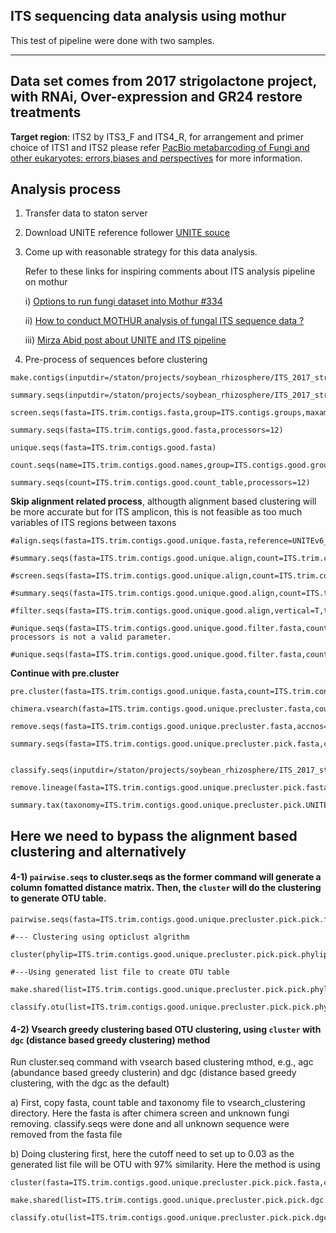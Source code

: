 ##                               ITS sequencing data analysis using mothur


This test of pipeline were done with two samples.

---
Data set comes from 2017 strigolactone project, with RNAi, Over-expression and GR24 restore treatments
---

**Target region**: ITS2 by ITS3_F and ITS4_R, for arrangement and primer choice of ITS1 and ITS2 please refer [PacBio metabarcoding of Fungi and other eukaryotes: errors,biases and perspectives](https://nph.onlinelibrary.wiley.com/doi/epdf/10.1111/nph.14776) for more information.

## Analysis process

1) Transfer data to staton server
2) Download UNITE reference follower [UNITE souce](https://unite.ut.ee/repository.php)
3) Come up with reasonable strategy for this data analysis.

    Refer to these links for inspiring comments about ITS analysis pipeline on mothur
    
    i) [Options to run fungi dataset into Mothur #334](https://github.com/mothur/mothur/issues/334)
    
    ii) [How to conduct MOTHUR analysis of fungal ITS sequence data ?](https://www.researchgate.net/post/How_to_conduct_MOTHUR_analysis_of_fungal_ITS_sequence_data#view=5b8b808584a7c142a218a9b0)
  
    iii) [Mirza Abid post about UNITE and ITS pipeline](https://www.researchgate.net/post/Mothur-formatted_UNITE_database)
    
4) Pre-process of sequences before clustering

```
make.contigs(inputdir=/staton/projects/soybean_rhizosphere/ITS_2017_strigolactone/mothur_two_samples/rawdata,outputdir=/staton/projects/soybean_rhizosphere/ITS_2017_strigolactone/mothur_two_samples/analysis,file=ITS.file,oligos=ITS.oligo,processors=12)

summary.seqs(inputdir=/staton/projects/soybean_rhizosphere/ITS_2017_strigolactone/mothur_two_samples/analysis,fasta=ITS.trim.contigs.fasta,processors=12)

screen.seqs(fasta=ITS.trim.contigs.fasta,group=ITS.contigs.groups,maxambig=0,maxlength=428,processors=12)

summary.seqs(fasta=ITS.trim.contigs.good.fasta,processors=12)

unique.seqs(fasta=ITS.trim.contigs.good.fasta)

count.seqs(name=ITS.trim.contigs.good.names,group=ITS.contigs.good.groups)

summary.seqs(count=ITS.trim.contigs.good.count_table,processors=12)

```

**Skip alignment related process**, althougth alignment based clustering will be more accurate but for ITS amplicon, this is not feasible as too much variables of ITS regions between taxons

```
#align.seqs(fasta=ITS.trim.contigs.good.unique.fasta,reference=UNITEv6_sh_97.fasta,processors=12)

#summary.seqs(fasta=ITS.trim.contigs.good.unique.align,count=ITS.trim.contigs.good.count_table,processors=12)

#screen.seqs(fasta=ITS.trim.contigs.good.unique.align,count=ITS.trim.contigs.good.count_table,summary=ITS.trim.contigs.good.unique.summary,start=2,end=17012,maxhomop=8,processors=12)

#summary.seqs(fasta=ITS.trim.contigs.good.unique.good.align,count=ITS.trim.contigs.good.good.count_table,processors=12)

#filter.seqs(fasta=ITS.trim.contigs.good.unique.good.align,vertical=T,trump=.,processors=12)

#unique.seqs(fasta=ITS.trim.contigs.good.unique.good.filter.fasta,count=ITS.trim.contigs.good.good.count_table,processors=8)
processors is not a valid parameter.

#unique.seqs(fasta=ITS.trim.contigs.good.unique.good.filter.fasta,count=ITS.trim.contigs.good.good.count_table)
```
**Continue with pre.cluster**

```
pre.cluster(fasta=ITS.trim.contigs.good.unique.fasta,count=ITS.trim.contigs.good.count_table,diffs=3,processors=12)

chimera.vsearch(fasta=ITS.trim.contigs.good.unique.precluster.fasta,count=ITS.trim.contigs.good.unique.precluster.count_table,dereplicate=t,processors=12)

remove.seqs(fasta=ITS.trim.contigs.good.unique.precluster.fasta,accnos=ITS.trim.contigs.good.unique.precluster.denovo.vsearch.accnos)

summary.seqs(fasta=ITS.trim.contigs.good.unique.precluster.pick.fasta,count=ITS.trim.contigs.good.unique.precluster.denovo.vsearch.pick.count_table,processors=12)


classify.seqs(inputdir=/staton/projects/soybean_rhizosphere/ITS_2017_strigolactone/mothur_two_samples/analysis/pairwise.seq_and_clustering,fasta=ITS.trim.contigs.good.unique.precluster.pick.fasta,count=ITS.trim.contigs.good.unique.precluster.denovo.vsearch.pick.count_table,reference=UNITEv6_sh_97.fasta,taxonomy=UNITEv6_sh_97.tax,cutoff=80,processors=12)

remove.lineage(fasta=ITS.trim.contigs.good.unique.precluster.pick.fasta,count=ITS.trim.contigs.good.unique.precluster.denovo.vsearch.pick.count_table,taxonomy=ITS.trim.contigs.good.unique.precluster.pick.UNITEv6_sh_97.wang.taxonomy,taxon=unknown)

summary.tax(taxonomy=ITS.trim.contigs.good.unique.precluster.pick.UNITEv6_sh_97.wang.pick.taxonomy,count=ITS.trim.contigs.good.unique.precluster.denovo.vsearch.pick.pick.count_table)

```

##  Here we need to bypass the alignment based clustering and alternatively 


#### 4-1) ``pairwise.seqs`` to cluster.seqs as the former command will generate a column fomatted distance matrix. Then, the ``cluster`` will do the clustering to generate OTU table.

```
pairwise.seqs(fasta=ITS.trim.contigs.good.unique.precluster.pick.pick.fasta,cutoff=0.1,align=needleman,output=lt,countends=T,calc=onegap,processors=12)

#--- Clustering using opticlust algrithm

cluster(phylip=ITS.trim.contigs.good.unique.precluster.pick.pick.phylip.dist,count=ITS.trim.contigs.good.unique.precluster.denovo.vsearch.pick.pick.count_table,method=opti,cutoff=0.03,processors=24)

#---Using generated list file to create OTU table

make.shared(list=ITS.trim.contigs.good.unique.precluster.pick.pick.phylip.opti_mcc.list,count=ITS.trim.contigs.good.unique.precluster.denovo.vsearch.pick.pick.count_table)

classify.otu(list=ITS.trim.contigs.good.unique.precluster.pick.pick.phylip.opti_mcc.list,count=ITS.trim.contigs.good.unique.precluster.denovo.vsearch.pick.pick.count_table,taxonomy=ITS.trim.contigs.good.unique.precluster.pick.UNITEv6_sh_97.wang.pick.taxonomy,label=0.03)

```

#### 4-2) Vsearch greedy clustering based OTU clustering, using ``cluster`` with ``dgc`` (distance based greedy clustering) method

Run cluster.seq command with vsearch based clustering mthod, e.g., agc (abundance based greedy clusterin) and dgc (distance based greedy clustering, with the dgc as the default)

a) First, copy fasta, count table and taxonomy file to vsearch_clustering directory. Here the fasta is after chimera screen and unknown fungi removing. classify.seqs were done and all unknown sequence were removed from the fasta file

b) Doing clustering first, here the cutoff need to set up to 0.03 as the generated list file will be OTU with 97% similarity. Here the method is using 

```
cluster(fasta=ITS.trim.contigs.good.unique.precluster.pick.pick.fasta,count=ITS.trim.contigs.good.unique.precluster.denovo.vsearch.pick.pick.count_table,method=dgc,cutoff=0.03,processors=48)

make.shared(list=ITS.trim.contigs.good.unique.precluster.pick.pick.dgc.list,count=ITS.trim.contigs.good.unique.precluster.denovo.vsearch.pick.pick.count_table,label=0.03)

classify.otu(list=ITS.trim.contigs.good.unique.precluster.pick.pick.dgc.list,count=ITS.trim.contigs.good.unique.precluster.denovo.vsearch.pick.pick.count_table,taxonomy=ITS.trim.contigs.good.unique.precluster.pick.UNITEv6_sh_97.wang.pick.taxonomy,label=0.03)
```

